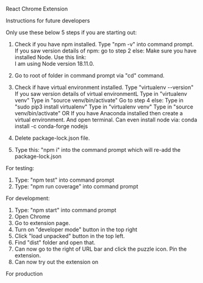 React Chrome Extension

Instructions for future developers 

Only use these below 5 steps if you are starting out:
1. Check if you have npm installed. Type "npm -v" into command prompt.
   If you saw version details of npm:
        go to step 2
   else: 
        Make sure you have installed Node. Use this link:  
        I am using Node version 18.11.0.
2. Go to root of folder in command prompt via "cd" command. 
3. Check if have virtual environment installed. Type "virtualenv --version"
   If you saw version details of virtual environmentL
        Type in "virtualenv venv"
        Type in "source venv/bin/activate"
        Go to step 4
   else: 
        Type in "sudo pip3 install virtualenv"
        Type in "virtualenv venv"
        Type in "source venv/bin/activate"
        OR 
        If you have Anaconda installed then create a virtual environment. And open terminal. 
        Can even install node via: conda install -c conda-forge nodejs

4. Delete package-lock.json file. 
5. Type this: "npm i" into the command prompt which will re-add the package-lock.json



For testing:
1. Type: "npm test" into command prompt
2. Type: "npm run coverage" into command prompt



For development:
1. Type: "npm start" into command prompt
2. Open Chrome
3. Go to extension page. 
4. Turn on "developer mode" button in the top right
4. Click "load unpacked" button in the top left.
5. Find "dist" folder and open that.
6. Can now go to the right of URL bar and click the puzzle icon. Pin the extension. 
7. Can now try out the extension on 

For production